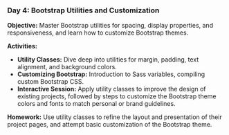 ### Day 4: Bootstrap Utilities and Customization

**Objective:** Master Bootstrap utilities for spacing, display properties, and responsiveness, and learn how to customize Bootstrap themes.

**Activities:**

- **Utility Classes:** Dive deep into utilities for margin, padding, text alignment, and background colors.
- **Customizing Bootstrap:** Introduction to Sass variables, compiling custom Bootstrap CSS.
- **Interactive Session:** Apply utility classes to improve the design of existing projects, followed by steps to customize the Bootstrap theme colors and fonts to match personal or brand guidelines.

**Homework:** Use utility classes to refine the layout and presentation of their project pages, and attempt basic customization of the Bootstrap theme.
